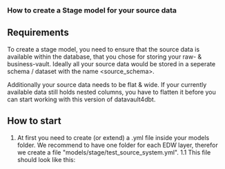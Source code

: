 ### How to create a Stage model for your source data

## Requirements
To create a stage model, you need to ensure that the source data is available within the database, that you chose for storing your raw- & business-vault.
Ideally all your source data would be stored in a seperate schema / dataset with the name <source_schema>.

Additionally your source data needs to be flat & wide. If your currently available data still holds nested columns, you have to flatten it before you can start working with this version of datavault4dbt.

## How to start
1. At first you need to create (or extend) a .yml file inside your models folder. We recommend to have one folder for each EDW layer, therefor we create a file "models/stage/test_source_system.yml".
  1.1 This file should look like this:

